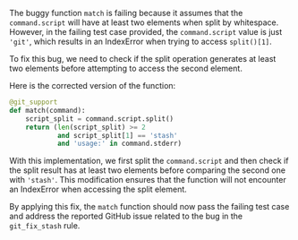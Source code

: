 The buggy function `match` is failing because it assumes that the `command.script` will have at least two elements when split by whitespace. However, in the failing test case provided, the `command.script` value is just `'git'`, which results in an IndexError when trying to access `split()[1]`.

To fix this bug, we need to check if the split operation generates at least two elements before attempting to access the second element.

Here is the corrected version of the function:

```python
@git_support
def match(command):
    script_split = command.script.split()
    return (len(script_split) >= 2 
            and script_split[1] == 'stash'
            and 'usage:' in command.stderr)
```

With this implementation, we first split the `command.script` and then check if the split result has at least two elements before comparing the second one with `'stash'`. This modification ensures that the function will not encounter an IndexError when accessing the split element.

By applying this fix, the `match` function should now pass the failing test case and address the reported GitHub issue related to the bug in the `git_fix_stash` rule.